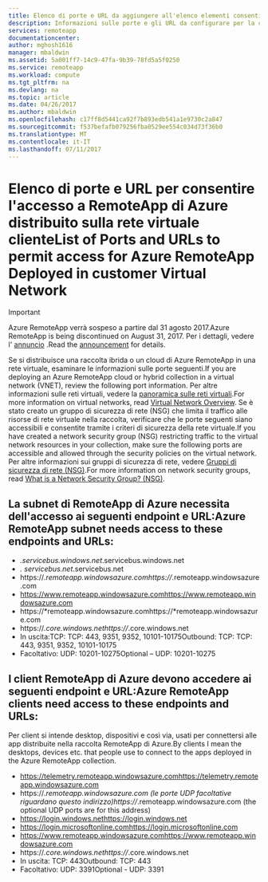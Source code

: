 ```yaml
---
title: Elenco di porte e URL da aggiungere all'elenco elementi consentiti per Azure RemoteApp distribuito nella rete virtuale del cliente | Documentazione Microsoft
description: Informazioni sulle porte e gli URL da configurare per la comunicazione con RemoteApp di Azure.
services: remoteapp
documentationcenter: 
author: mghosh1616
manager: mbaldwin
ms.assetid: 5a001ff7-14c9-47fa-9b39-78fd5a5f0250
ms.service: remoteapp
ms.workload: compute
ms.tgt_pltfrm: na
ms.devlang: na
ms.topic: article
ms.date: 04/26/2017
ms.author: mbaldwin
ms.openlocfilehash: c17ff8d5441ca92f7b893edb541a1e9730c2a847
ms.sourcegitcommit: f537befafb079256fba0529ee554c034d73f36b0
ms.translationtype: MT
ms.contentlocale: it-IT
ms.lasthandoff: 07/11/2017
---
```

# <a name="list-of-ports-and-urls-to-permit-access-for-azure-remoteapp-deployed-in-customer-virtual-network"></a><span data-ttu-id="dcbff-103">Elenco di porte e URL per consentire l'accesso a RemoteApp di Azure distribuito sulla rete virtuale cliente</span><span class="sxs-lookup"><span data-stu-id="dcbff-103">List of Ports and URLs to permit access for Azure RemoteApp Deployed in customer Virtual Network</span></span>
> [!IMPORTANT]
> <span data-ttu-id="dcbff-104">Azure RemoteApp verrà sospeso a partire dal 31 agosto 2017.</span><span class="sxs-lookup"><span data-stu-id="dcbff-104">Azure RemoteApp is being discontinued on August 31, 2017.</span></span> <span data-ttu-id="dcbff-105">Per i dettagli, vedere l' [annuncio](https://go.microsoft.com/fwlink/?linkid=821148) .</span><span class="sxs-lookup"><span data-stu-id="dcbff-105">Read the [announcement](https://go.microsoft.com/fwlink/?linkid=821148) for details.</span></span>
> 
> 

<span data-ttu-id="dcbff-106">Se si distribuisce una raccolta ibrida o un cloud di Azure RemoteApp in una rete virtuale, esaminare le informazioni sulle porte seguenti.</span><span class="sxs-lookup"><span data-stu-id="dcbff-106">If you are deploying an Azure RemoteApp cloud or hybrid collection in a virtual network (VNET), review the following port information.</span></span> <span data-ttu-id="dcbff-107">Per altre informazioni sulle reti virtuali, vedere la [panoramica sulle reti virtuali](../virtual-network/virtual-networks-overview.md).</span><span class="sxs-lookup"><span data-stu-id="dcbff-107">For more information on virtual networks, read [Virtual Network Overview](../virtual-network/virtual-networks-overview.md).</span></span> <span data-ttu-id="dcbff-108">Se è stato creato un gruppo di sicurezza di rete (NSG) che limita il traffico alle risorse di rete virtuale nella raccolta, verificare che le porte seguenti siano accessibili e consentite tramite i criteri di sicurezza della rete virtuale.</span><span class="sxs-lookup"><span data-stu-id="dcbff-108">If you have created a network security group (NSG) restricting traffic to the virtual network resources in your collection, make sure the following ports are accessible and allowed through the security policies on the virtual network.</span></span> <span data-ttu-id="dcbff-109">Per altre informazioni sui gruppi di sicurezza di rete, vedere [Gruppi di sicurezza di rete (NSG)](../virtual-network/virtual-networks-nsg.md).</span><span class="sxs-lookup"><span data-stu-id="dcbff-109">For more information on network security groups, read [What is a Network Security Group? (NSG)](../virtual-network/virtual-networks-nsg.md).</span></span>

## <a name="azure-remoteapp-subnet-needs-access-to-these-endpoints-and-urls"></a><span data-ttu-id="dcbff-110">La subnet di RemoteApp di Azure necessita dell'accesso ai seguenti endpoint e URL:</span><span class="sxs-lookup"><span data-stu-id="dcbff-110">Azure RemoteApp subnet needs access to these endpoints and URLs:</span></span>
* <span data-ttu-id="dcbff-111">*.servicebus.windows.net</span><span class="sxs-lookup"><span data-stu-id="dcbff-111">*.servicebus.windows.net</span></span>
* <span data-ttu-id="dcbff-112">*. servicebus.net</span><span class="sxs-lookup"><span data-stu-id="dcbff-112">*.servicebus.net</span></span>
* <span data-ttu-id="dcbff-113">https://*.remoteapp.windowsazure.com</span><span class="sxs-lookup"><span data-stu-id="dcbff-113">https://*.remoteapp.windowsazure.com</span></span>  
* <span data-ttu-id="dcbff-114">https://www.remoteapp.windowsazure.com</span><span class="sxs-lookup"><span data-stu-id="dcbff-114">https://www.remoteapp.windowsazure.com</span></span> 
* <span data-ttu-id="dcbff-115">https://*remoteapp.windowsazure.com</span><span class="sxs-lookup"><span data-stu-id="dcbff-115">https://*remoteapp.windowsazure.com</span></span>  
* <span data-ttu-id="dcbff-116">https://*.core.windows.net</span><span class="sxs-lookup"><span data-stu-id="dcbff-116">https://*.core.windows.net</span></span>  
* <span data-ttu-id="dcbff-117">In uscita:TCP: TCP: 443, 9351, 9352, 10101-10175</span><span class="sxs-lookup"><span data-stu-id="dcbff-117">Outbound: TCP: TCP: 443, 9351, 9352, 10101-10175</span></span> 
* <span data-ttu-id="dcbff-118">Facoltativo: UDP: 10201-10275</span><span class="sxs-lookup"><span data-stu-id="dcbff-118">Optional – UDP: 10201-10275</span></span>  

## <a name="azure-remoteapp-clients-need-access-to-these-endpoints-and-urls"></a><span data-ttu-id="dcbff-119">I client RemoteApp di Azure devono accedere ai seguenti endpoint e URL:</span><span class="sxs-lookup"><span data-stu-id="dcbff-119">Azure RemoteApp clients need access to these endpoints and URLs:</span></span>
<span data-ttu-id="dcbff-120">Per client si intende desktop, dispositivi e così via, usati per connettersi alle app distribuite nella raccolta RemoteApp di Azure.</span><span class="sxs-lookup"><span data-stu-id="dcbff-120">By clients I mean the desktops, devices etc. that people use to connect to the apps deployed in the Azure RemoteApp collection.</span></span>

* <span data-ttu-id="dcbff-121">https://telemetry.remoteapp.windowsazure.com</span><span class="sxs-lookup"><span data-stu-id="dcbff-121">https://telemetry.remoteapp.windowsazure.com</span></span>  
* <span data-ttu-id="dcbff-122">https://*.remoteapp.windowsazure.com (le porte UDP facoltative riguardano questo indirizzo)</span><span class="sxs-lookup"><span data-stu-id="dcbff-122">https://*.remoteapp.windowsazure.com (the optional UDP ports are for this address)</span></span> 
* <span data-ttu-id="dcbff-123">https://login.windows.net</span><span class="sxs-lookup"><span data-stu-id="dcbff-123">https://login.windows.net</span></span>  
* <span data-ttu-id="dcbff-124">https://login.microsoftonline.com</span><span class="sxs-lookup"><span data-stu-id="dcbff-124">https://login.microsoftonline.com</span></span>  
* <span data-ttu-id="dcbff-125">https://www.remoteapp.windowsazure.com</span><span class="sxs-lookup"><span data-stu-id="dcbff-125">https://www.remoteapp.windowsazure.com</span></span> 
* <span data-ttu-id="dcbff-126">https://*.core.windows.net</span><span class="sxs-lookup"><span data-stu-id="dcbff-126">https://*.core.windows.net</span></span>  
* <span data-ttu-id="dcbff-127">In uscita: TCP: 443</span><span class="sxs-lookup"><span data-stu-id="dcbff-127">Outbound: TCP: 443</span></span>  
* <span data-ttu-id="dcbff-128">Facoltativo: UDP: 3391</span><span class="sxs-lookup"><span data-stu-id="dcbff-128">Optional - UDP: 3391</span></span> 

